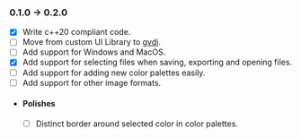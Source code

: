 ### 0.1.0 -> 0.2.0
 - [x] Write c++20 compliant code.
 - [ ] Move from custom UI Library to [gvdi](https://github.com/karnkaul/gvdi/).
 - [ ] Add support for Windows and MacOS.
 - [x] Add support for selecting files when saving, exporting and opening files.
 - [ ] Add support for adding new color palettes easily.
 - [ ] Add support for other image formats.

 - #### Polishes
    - [ ] Distinct border around selected color in color palettes.
